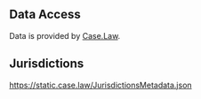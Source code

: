 

## Data Access

Data is provided by [Case.Law](https://case.law). 

## Jurisdictions

https://static.case.law/JurisdictionsMetadata.json